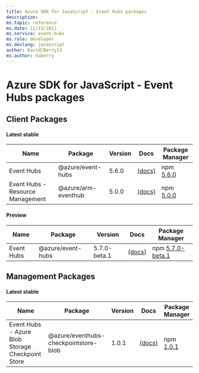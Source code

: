 ```yaml
---
title: Azure SDK for JavaScript - Event Hubs packages
description: 
ms.topic: reference
ms.date: 12/13/2021
ms.service: event-hubs
ms.role: developer
ms.devlang: javascript
author: DavidCBerry13
ms.author: daberry
---
```


# Azure SDK for JavaScript - Event Hubs packages

## Client Packages

#### Latest stable

| Name                  | Package              | Version          | Docs                   | Package Manager                |
|-----------------------|----------------------|------------------|------------------------|--------------------------------|
| Event Hubs | @azure/event-hubs | 5.6.0 | [(docs)](/azure/javascript/sdk/sdk-demo2/event-hubs/event-hubs/azure-event-hubs/stable)  | npm [5.6.0](https://www.npmjs.com/package/%40azure%2Fevent-hubs) |
| Event Hubs - Resource Management | @azure/arm-eventhub | 5.0.0 | [(docs)](/azure/javascript/sdk/sdk-demo2/event-hubs/arm-eventhub/azure-arm-eventhub/stable)  | npm [5.0.0](https://www.npmjs.com/package/%40azure%2Farm-eventhub) |
 

#### Preview

| Name                  | Package              | Version          | Docs                   | Package Manager                |
|-----------------------|----------------------|------------------|------------------------|--------------------------------|
| Event Hubs | @azure/event-hubs | 5.7.0-beta.1 | [(docs)](/azure/javascript/sdk/sdk-demo2/event-hubs/event-hubs/azure-event-hubs/beta)  | npm [5.7.0-beta.1](https://www.npmjs.com/package/%40azure%2Fevent-hubs%405.7.0-beta.1) |
 


 
 

## Management Packages

#### Latest stable

| Name                  | Package              | Version          | Docs                   | Package Manager                |
|-----------------------|----------------------|------------------|------------------------|--------------------------------|
| Event Hubs - Azure Blob Storage Checkpoint Store | @azure/eventhubs-checkpointstore-blob | 1.0.1 | [(docs)](/azure/javascript/sdk/sdk-demo2/event-hubs/eventhubs-checkpointstore-blob/azure-eventhubs-checkpointstore-blob/stable)  | npm [1.0.1](https://www.npmjs.com/package/%40azure%2Feventhubs-checkpointstore-blob) |
 

 

 
 
